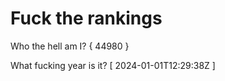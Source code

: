 # Fuck the rankings

Who the hell am I?
{ 44980 }

What fucking year is it?
[ 2024-01-01T12:29:38Z ]

